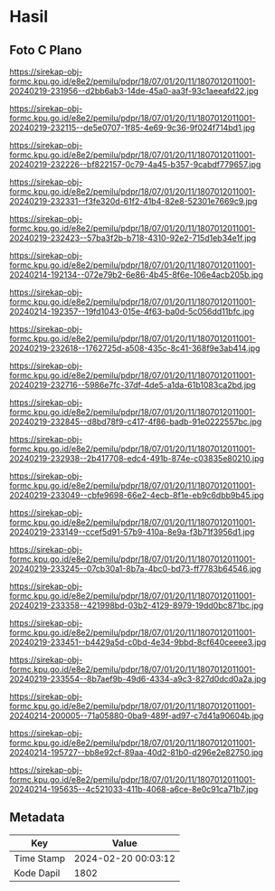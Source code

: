 # Hasil

## Foto C Plano

https://sirekap-obj-formc.kpu.go.id/e8e2/pemilu/pdpr/18/07/01/20/11/1807012011001-20240219-231956--d2bb6ab3-14de-45a0-aa3f-93c1aeeafd22.jpg

https://sirekap-obj-formc.kpu.go.id/e8e2/pemilu/pdpr/18/07/01/20/11/1807012011001-20240219-232115--de5e0707-1f85-4e69-9c36-9f024f714bd1.jpg

https://sirekap-obj-formc.kpu.go.id/e8e2/pemilu/pdpr/18/07/01/20/11/1807012011001-20240219-232226--bf822157-0c79-4a45-b357-9cabdf779657.jpg

https://sirekap-obj-formc.kpu.go.id/e8e2/pemilu/pdpr/18/07/01/20/11/1807012011001-20240219-232331--f3fe320d-61f2-41b4-82e8-52301e7669c9.jpg

https://sirekap-obj-formc.kpu.go.id/e8e2/pemilu/pdpr/18/07/01/20/11/1807012011001-20240219-232423--57ba3f2b-b718-4310-92e2-715d1eb34e1f.jpg

https://sirekap-obj-formc.kpu.go.id/e8e2/pemilu/pdpr/18/07/01/20/11/1807012011001-20240214-192134--072e79b2-6e86-4b45-8f6e-106e4acb205b.jpg

https://sirekap-obj-formc.kpu.go.id/e8e2/pemilu/pdpr/18/07/01/20/11/1807012011001-20240214-192357--19fd1043-015e-4f63-ba0d-5c056dd11bfc.jpg

https://sirekap-obj-formc.kpu.go.id/e8e2/pemilu/pdpr/18/07/01/20/11/1807012011001-20240219-232618--1762725d-a508-435c-8c41-368f9e3ab414.jpg

https://sirekap-obj-formc.kpu.go.id/e8e2/pemilu/pdpr/18/07/01/20/11/1807012011001-20240219-232716--5986e7fc-37df-4de5-a1da-61b1083ca2bd.jpg

https://sirekap-obj-formc.kpu.go.id/e8e2/pemilu/pdpr/18/07/01/20/11/1807012011001-20240219-232845--d8bd78f9-c417-4f86-badb-91e0222557bc.jpg

https://sirekap-obj-formc.kpu.go.id/e8e2/pemilu/pdpr/18/07/01/20/11/1807012011001-20240219-232938--2b417708-edc4-491b-874e-c03835e80210.jpg

https://sirekap-obj-formc.kpu.go.id/e8e2/pemilu/pdpr/18/07/01/20/11/1807012011001-20240219-233049--cbfe9698-66e2-4ecb-8f1e-eb9c6dbb9b45.jpg

https://sirekap-obj-formc.kpu.go.id/e8e2/pemilu/pdpr/18/07/01/20/11/1807012011001-20240219-233149--ccef5d91-57b9-410a-8e9a-f3b71f3956d1.jpg

https://sirekap-obj-formc.kpu.go.id/e8e2/pemilu/pdpr/18/07/01/20/11/1807012011001-20240219-233245--07cb30a1-8b7a-4bc0-bd73-ff7783b64546.jpg

https://sirekap-obj-formc.kpu.go.id/e8e2/pemilu/pdpr/18/07/01/20/11/1807012011001-20240219-233358--421998bd-03b2-4129-8979-19dd0bc871bc.jpg

https://sirekap-obj-formc.kpu.go.id/e8e2/pemilu/pdpr/18/07/01/20/11/1807012011001-20240219-233451--b4429a5d-c0bd-4e34-9bbd-8cf640ceeee3.jpg

https://sirekap-obj-formc.kpu.go.id/e8e2/pemilu/pdpr/18/07/01/20/11/1807012011001-20240219-233554--8b7aef9b-49d6-4334-a9c3-827d0dcd0a2a.jpg

https://sirekap-obj-formc.kpu.go.id/e8e2/pemilu/pdpr/18/07/01/20/11/1807012011001-20240214-200005--71a05880-0ba9-489f-ad97-c7d41a90604b.jpg

https://sirekap-obj-formc.kpu.go.id/e8e2/pemilu/pdpr/18/07/01/20/11/1807012011001-20240214-195727--bb8e92cf-89aa-40d2-81b0-d296e2e82750.jpg

https://sirekap-obj-formc.kpu.go.id/e8e2/pemilu/pdpr/18/07/01/20/11/1807012011001-20240214-195635--4c521033-411b-4068-a6ce-8e0c91ca71b7.jpg


## Metadata

| Key        | Value               |
| ---------- | ------------------- |
| Time Stamp | 2024-02-20 00:03:12 |
| Kode Dapil | 1802                |



